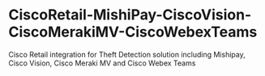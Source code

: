 # CiscoRetail-MishiPay-CiscoVision-CiscoMerakiMV-CiscoWebexTeams
 Cisco Retail integration for Theft Detection solution including Mishipay, Cisco Vision, Cisco Meraki MV and Cisco Webex Teams
